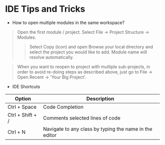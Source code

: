 # IDE Tips and Tricks

* How to open multiple modules in the same workspace?

> Open the first module / project.
> Select File -> Project Structure -> Modules.
>> Select Copy (icon) and open Browse your local directory and select the project you would like to add. Module name will resolve automatically. 

> When you want to reopen to project with multiple sub-projects, in order to avoid re-doing steps as described above, just go to File -> Open Recent -> 'Your Big Project'.


* IDE Shortcuts

| Option | Description |
| ------ | ----------- |
| Ctrl + Space   | Code Completion |
| Ctrl + Shift + /   | Comments selected lines of code |
| Ctrl + N   | Navigate to any class by typing the name in the editor |
